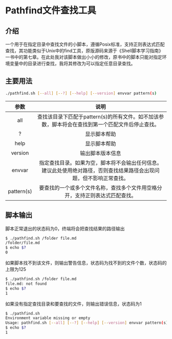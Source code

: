 # Pathfind文件查找工具

## 介绍

一个用于在指定目录中查找文件的小脚本，遵循Posix标准，支持正则表达式匹配查找，其功能类似于Unix中的find工具，原版源码来源于《Shell脚本学习指南》一书中的第七章。在此处我对该脚本做出小小的修改，原书中的脚本只能对指定环境变量中的目录进行查找，我将其修改为可以指定任意目录查找。

## 主要用法

```sh
./pathfind.sh [--all] [--?] [--help] [--version] envvar pattern(s)
```

|    参数    |                             说明                             |
| :--------: | :----------------------------------------------------------: |
|    all     | 查找该目录下匹配于pattern(s)的所有文件。如不加该参数，脚本将会在查找到第一个匹配文件后停止查找。 |
|     ?      |                         显示脚本帮助                         |
|    help    |                         显示脚本帮助                         |
|  version   |                       输出脚本版本信息                       |
|   envvar   | 指定查找目录。如果为空，脚本将不会输出任何信息。建议此处使用绝对路径，否则查找结果路径会出现问题，但不影响正常查找。 |
| pattern(s) | 要查找的一个或多个文件名称，查找多个文件用空格分开，支持正则表达式匹配查找。 |

## 脚本输出

脚本正常退出的状态码为0，终端将会把查找结果的路径输出

```sh
$ ./pathfind.sh /folder file.md
/folder/file.md
$ echo $?
0
```

如果脚本找不到该文件，则输出警告信息，状态码为找不到的文件个数，状态码的上限为125

```sh
$ ./pathfind.sh /folder file.md
file.md: not found
$ echo $?
1
```

如果没有指定查找目录和要查找的文件，则输出错误信息，状态码为1

```sh
$ ./pathfind.sh
Environment variable missing or empty
Usage: pathfind.sh [--all] [--?] [--help] [--version] envvar pattern(s)
$ echo $?
1
```

